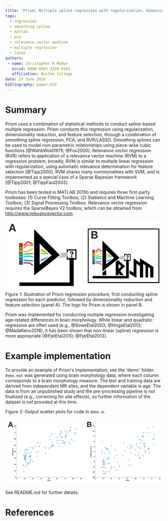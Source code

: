 ```yaml
---
title: 'Prism: Multiple spline regression with regularization, dimensionality reduction, and feature selection'
tags:
  - regression
  - smoothing spline
  - matlab
  - pca
  - relevance vector machine
  - multiple regression
  - lasso
authors:
 - name: Christopher R Madan
   orcid: 0000-0003-3228-6501
   affiliation: Boston College
date: 27 June 2016
bibliography: paper.bib
---
```


# Summary

Prism uses a combination of statistical methods to conduct spline-based multiple regression. Prism conducts this regression using regularization, dimensionality reduction, and feature selection, through a combination of smoothing spline regression, PCA, and RVR/LASSO. Smoothing splines can be used to model non-parametric relationships using piece-wise cubic functions [@WahbWold1975; @Fox2000]. Relevance vector regression (RVR) refers to application of a relevance vector machine (RVM) to a regression problem; broadly, RVM is similar to multiple linear regression with regularization, using automatic relevance determination for feature selection [@Tipp2000]. RVM shares many commonalities with SVM, and is implemented as a special case of a Sparse Bayesian framework [@Tipp2001; @TippFaul2003].

Prism has been tested in MATLAB 2015b and requires three first-party toolboxes: (1) Curve Fitting Toolbox; (2) Statistics and Machine Learning Toolbox; (3) Signal Processing Toolbox. Relevance vector regression requires the SparseBayes V2 toolbox, which can be obtained from http://www.relevancevector.com.

![Illustration of Prism regression procedure.](fig1_prism.png)
Figure 1: Illustration of Prism regression procedure, first conducting spline regression for each predictor, followed by dimensionality reduction and feature selection (panel A). The logo for Prism is shown in panel B.

Prism was implemented for conducting multiple regression investigating age-related differences in brain morphology. While linear and quadratic regression are often used (e.g., @SoweEtal2003; @HogsEtal2013; @MadaKens2016), it has been shown that non-linear (spline) regression is more appropriate [@FjelEtal2010; @FjelEtal2013].

# Example implementation

To provide an example of Prism's implementation, see the 'demo' folder. `demo.mat` was generated using brain morphology data, where each column corresponds to a brain morphology measure. The test and training data are derived from independent MR sites, and the dependent variable is age. The data is from an unpublished study and the pre-processing pipeline is not finalized (e.g., correcting for site effects), so further information of the dataset is not provided at this time.

Figure 2: Output scatter plots for code in `demo.m`.

![Example output.](fig2_output.png)

See README.md for further details.


# References
